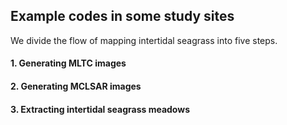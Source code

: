 ## Example codes in some study sites

We divide the flow of mapping intertidal seagrass into five steps.

#### 1. Generating MLTC images

#### 2. Generating MCLSAR images

#### 3. Extracting intertidal seagrass meadows

